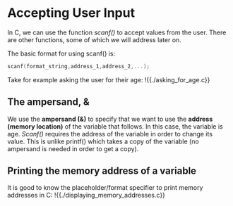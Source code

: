 # Accepting User Input
In C, we can use the function *scanf()* to accept values from the user.
There are other functions, some of which we will address later on.

The basic format for using scanf() is:
```c
scanf(format_string,address_1,address_2,...);
```

Take for example asking the user for their age:
!{{./asking_for_age.c}}

## The ampersand, &
We use the **ampersand (&)** to specify that we want to use the **address (memory location)** of the variable that follows.
In this case, the variable is age. *Scanf()* requires the address of the variable in order to change its value.
This is unlike printf() which takes a copy of the variable (no ampersand is needed in order to get a copy).

## Printing the memory address of a variable
It is good to know the placeholder/format specifier to print memory addresses in C:
!{{./displaying_memory_addresses.c}}
